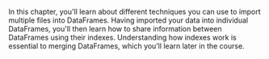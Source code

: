 In this chapter, you'll learn about different techniques you can use to import multiple files into DataFrames. Having imported your data into individual DataFrames, you'll then learn how to share information between DataFrames using their indexes. Understanding how indexes work is essential to merging DataFrames, which you’ll learn later in the course. 